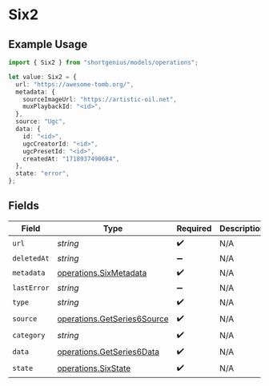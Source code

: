 # Six2

## Example Usage

```typescript
import { Six2 } from "shortgenius/models/operations";

let value: Six2 = {
  url: "https://awesome-tomb.org/",
  metadata: {
    sourceImageUrl: "https://artistic-oil.net",
    muxPlaybackId: "<id>",
  },
  source: "Ugc",
  data: {
    id: "<id>",
    ugcCreatorId: "<id>",
    ugcPresetId: "<id>",
    createdAt: "1718937490684",
  },
  state: "error",
};
```

## Fields

| Field                                                                      | Type                                                                       | Required                                                                   | Description                                                                |
| -------------------------------------------------------------------------- | -------------------------------------------------------------------------- | -------------------------------------------------------------------------- | -------------------------------------------------------------------------- |
| `url`                                                                      | *string*                                                                   | :heavy_check_mark:                                                         | N/A                                                                        |
| `deletedAt`                                                                | *string*                                                                   | :heavy_minus_sign:                                                         | N/A                                                                        |
| `metadata`                                                                 | [operations.SixMetadata](../../models/operations/sixmetadata.md)           | :heavy_check_mark:                                                         | N/A                                                                        |
| `lastError`                                                                | *string*                                                                   | :heavy_minus_sign:                                                         | N/A                                                                        |
| `type`                                                                     | *string*                                                                   | :heavy_check_mark:                                                         | N/A                                                                        |
| `source`                                                                   | [operations.GetSeries6Source](../../models/operations/getseries6source.md) | :heavy_check_mark:                                                         | N/A                                                                        |
| `category`                                                                 | *string*                                                                   | :heavy_check_mark:                                                         | N/A                                                                        |
| `data`                                                                     | [operations.GetSeries6Data](../../models/operations/getseries6data.md)     | :heavy_check_mark:                                                         | N/A                                                                        |
| `state`                                                                    | [operations.SixState](../../models/operations/sixstate.md)                 | :heavy_check_mark:                                                         | N/A                                                                        |